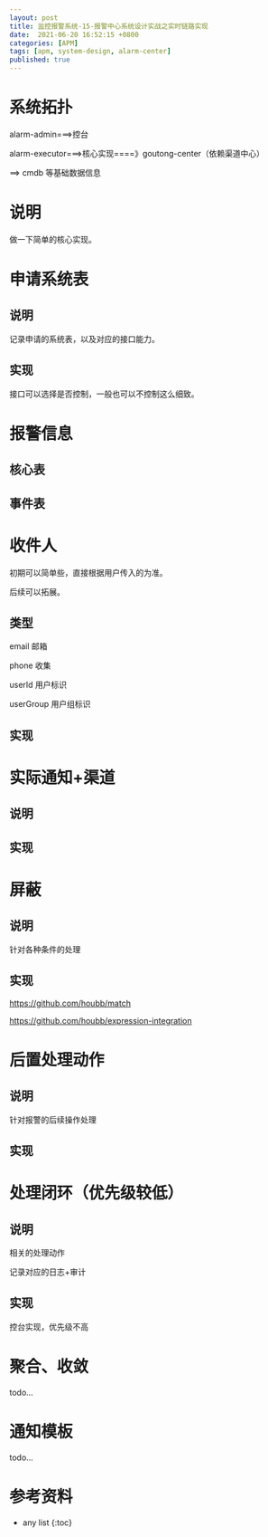 ```yaml
---
layout: post
title: 监控报警系统-15-报警中心系统设计实战之实时链路实现
date:  2021-06-20 16:52:15 +0800
categories: [APM]
tags: [apm, system-design, alarm-center]
published: true
---
```



# 系统拓扑

alarm-admin===>控台

alarm-executor===>核心实现====》goutong-center（依赖渠道中心）

==> cmdb 等基础数据信息

# 说明

做一下简单的核心实现。

# 申请系统表

## 说明

记录申请的系统表，以及对应的接口能力。

## 实现


接口可以选择是否控制，一般也可以不控制这么细致。

# 报警信息

## 核心表



## 事件表


# 收件人

初期可以简单些，直接根据用户传入的为准。

后续可以拓展。

## 类型

email 邮箱

phone 收集

userId 用户标识

userGroup 用户组标识

## 实现



# 实际通知+渠道

## 说明


## 实现



# 屏蔽

## 说明

针对各种条件的处理

## 实现



https://github.com/houbb/match

https://github.com/houbb/expression-integration

# 后置处理动作

## 说明

针对报警的后续操作处理

## 实现


# 处理闭环（优先级较低）

## 说明

相关的处理动作

记录对应的日志+审计

## 实现

控台实现，优先级不高

# 聚合、收敛

todo...

# 通知模板

todo...


# 参考资料




* any list
{:toc}
